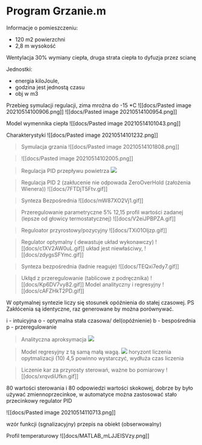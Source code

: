 # Program Grzanie.m

Informacje o pomieszczeniu:
 - 120 m2  powierzchni
 - 2,8 m wysokość

  Wentylacja 30% wymiany ciepła,
  druga strata ciepła to dyfuzja przez scianę 
  
  Jednostki:
 - energia kiloJoule, 
 - godzina jest jednostą czasu
 - obj w m3
  
Przebieg symulacji regulacji, zima mroźna do -15 *C 
![[docs/Pasted image 20210514100906.png]]
![[docs/Pasted image 20210514100954.png]]

Model wymennika ciepła 
![[docs/Pasted image 20210514101043.png]]

Charakterystyki
![[docs/Pasted image 20210514101232.png]]

> Symulacja grzania
> ![[docs/Pasted image 20210514101808.png]]

>
>![[docs/Pasted image 20210514102005.png]]

> Regulacja PID przepływu powietrza
> ![](https://i.imgur.com/w4rE5JA.gif)


> Regulacja PID 2 (zakłucenie nie odpowada ZeroOverHold (założenia Wienera))
> ![[docs/7FTDjT5Ftv.gif]]

> Synteza Bezpośrednia
> ![[docs/mW87XO2Vj1.gif]] 

> Przeregulowanie parametryczne 5%
> 12,15 profil wartości zadanej (lepsze od głowicy termostatycznej)
> ![[docs/V2eiJPBPZA.gif]]


> Reguloator przyrostowy/pozycyjny
> ![[docs/TXi01Oljzp.gif]]

> Regulator optymalny ( dewastuje układ wykonawczy)
> ![[docs/c1XV2AW0uL.gif]]
> układ jest niewłaściwy,
> ![[docs/zdygsSFYmc.gif]]

> Synteza bezpośrednia (ładnie reaguje)
> ![[docs/TEQxi7edy7.gif]]

> Ukłąd z przeregulowanie (tablicowe z podręcznika)
> ![[docs/Kp6DV7vy82.gif]]
> Model analityczny i regresyjny
> ![[docs/cAFZHkT2PD.gif]]

W optymalnej syntezie liczy się stosunek opóźnienia do stałej czasowej.
PS Zakłócenia są identyczne, raz generowane by można porównywać.

i - intuicyjna
o - optymalna stała czasowa/ del(opóźnienie)
b - bespośrednia
p - przeregulowanie

> Analityczna aproksymacja
> ![](https://i.imgur.com/PxVytF1.gif)

> Model regresyjny z tą samą małą wagą.
> ![](https://i.imgur.com/0ZGgRWR.gif)
> horyzont  liczenia  opytmalizacji (10) 4,5 powinno wystarczyć, wydłuża czas liczenia

> Liczenie kar za przyrosty sterowań, ważne bo pomiarowy
![[docs/xrqvdiUfkn.gif]]

80 wartości sterowania i 80 odpowiedzi wartości skokowej, dobrze by było używać zmiennoprzecinkoe, w automatyce można zastosować stało przecinkowy regulator PID

![[docs/Pasted image 20210514110713.png]]

wzór funkcji (sgnalizacyjny)
przepis na obiekt (obserwowalny)

Profil temperaturowy
![[docs/MATLAB_mLJJEISVzy.png]]